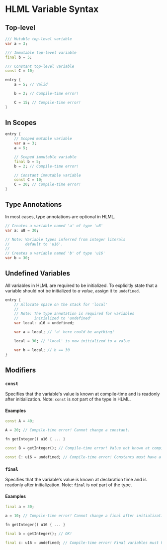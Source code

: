 # HLML Variable Syntax

## Top-level
```dart
/// Mutable top-level variable
var a = 3;

/// Immutable top-level variable
final b = 5;

/// Constant top-level variable
const C = 10;

entry {
    a = 5; // Valid

    b = 2; // Compile-time error!

    C = 15; // Compile-time error!
}
```

## In Scopes
```dart
entry {
    // Scoped mutable variable
    var a = 3;
    a = 5;

    // Scoped immutable variable
    final b = 5;
    b = 2; // Compile-time error!

    // Constant immutable variable
    const C = 10;
    C = 20; // Compile-time error!
}
```

## Type Annotations
In most cases, type annotations are optional in HLML.

```dart
// Creates a variable named 'a' of type 'u8'
var a: u8 = 30;

// Note: Variable types inferred from integer literals
//       default to 'u16'.
//
// Creates a variable named 'b' of type 'u16'
var b = 30;
```

## Undefined Variables

All variables in HLML are required to be initialized. To explicitly state that a variable should not be initialized to *a value*, assign it to `undefined`.

```dart
entry {
    // Allocate space on the stack for 'local'
    //
    // Note: The type annotation is required for variables
    //       initialized to 'undefined'
    var local: u16 = undefined;

    var a = local; // 'a' here could be anything!

    local = 30; // 'local' is now initialized to a value

    var b = local; // b == 30
}
```

## Modifiers

### `const`
Specifies that the variable's value is known at compile-time and is readonly after initialization. Note: `const` is *not* part of the type in HLML.

#### Examples
```dart
const A = 40;

A = 20; // Compile-time error! Cannot change a constant.
```

```dart
fn getInteger() u16 { ... }

const B = getInteger(); // Compile-time error! Value not known at compile-time.
```

```dart
const C: u16 = undefined; // Compile-time error! Constants must have a value upon initialization.
```

### `final`
Specifies that the variable's value is known at declaration time and is readonly after initialization. Note: `final` is *not* part of the type.

#### Examples
```dart
final a = 30;

a = 10; // Compile-time error! Cannot change a final after initialization.
```

```dart
fn getInteger() u16 { ... }

final b = getInteger(); // OK!
```

```dart
final c: u16 = undefined; // Compile-time error! Final variables must have a value upon initialization.
```
